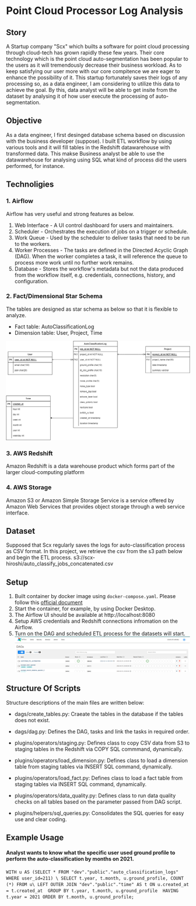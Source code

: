 # Point Cloud Processor Log Analysis

## Story
A Startup company "Scx" which builts a software for point cloud processing through cloud-tech has grown rapidly these few years. Their core technology which is the point cloud auto-segmentation has been popular to the users as it will tremendously decrease their business workload. As to keep satisfying our user more with our core compitence we are eager to enhance the possibility of it. This startup fortunately saves their logs of any processing so, as a data engineer, I am considering to utilize this data to achieve the goal. By this, data analyst will be able to get insite from the dataset by analysing it of how user execute the processing of auto-segmentation. 

## Objective
As a data engineer, I first desinged database schema based on discussion with the business developer (suppose). I built ETL workflow by using various tools and it will fill tables in the Redshift datawarehouse with transformed data. This makse Business analyst be able to use the datawarehouse for analysing using SQL what kind of process did the users performed, for instance.


## Technoligies

### 1. Airflow
Airflow has very useful and strong features as below.

1. Web Interface - A UI control dashboard for users and maintainers.
2. Scheduler - Orchestrates the execution of jobs on a trigger or schedule.
3. Work Queue - Used by the scheduler to deliver tasks that need to be run to the workers.
4. Worker Processes - The tasks are defined in the Directed Acyclic Graph (DAG). When the worker completes a task, it will reference the queue to process more work until no further work remains.
5. Database - Stores the workflow's metadata but not the data produced from the workflow itself, e.g. credentials, connections, history, and configuration.

### 2. Fact/Dimensional Star Schema
 The tables are designed as star schema as below so that it is flexible to analyze.

* Fact table: AutoClassificationLog
* Dimension table: User, Project, Time

![FactDimensionTable](./schema.png)

### 3. AWS Redshift
Amazon Redshift is a data warehouse product which forms part of the larger cloud-computing platform

### 4. AWS Storage
Amazon S3 or Amazon Simple Storage Service is a service offered by Amazon Web Services that provides object storage through a web service interface. 


## Dataset
Supposed that Scx regularly saves the logs for auto-classification process as CSV format. In this project, we retrieve the csv from the s3 path below and begin the ETL process. 
s3://scx-hiroshi/auto_classify_jobs_concatenated.csv

## Setup
1. Built container by docker image using `docker-compose.yaml`. Please follow this [official document](https://airflow.apache.org/docs/apache-airflow/stable/start/docker.html)
2. Start the container, for example, by using Docker Desktop.
3. The Airflow UI should be available at http://localhost:8080
4. Setup AWS credentials and Redshift connections infromation on the Airflow.
5. Turn on the DAG and scheduled ETL process for the datasets will start.
![airflowui](./airflowUI.png)

## Structure Of Scripts

Structure descriptions of the main files are written below:

- dags/create_tables.py: Craeate the tables in the database if the tables does not exist.

- dags/dag.py: Defines the DAG, tasks and link the tasks in required order.

- plugins/operators/staging.py: Defines class to copy CSV data from S3 to staging tables in the Redshift via COPY SQL commmand, dynamically.

- plugins/operators/load_dimension.py: Defines class to load a dimension table from staging tables via INSERT SQL command, dynamically.

- plugins/operators/load_fact.py: Defines class to load a fact table from staging tables via INSERT SQL command, dynamically.

- plugins/operators/data_quality.py: Defines class to run data quality checks on all tables based on the parameter passed from DAG script.

- plugins/helpers/sql_queries.py: Consolidates the SQL queries for easy use and clear coding.


## Example Usage

#### Analyst wants to know what the specific user used ground profile to perform the auto-classification by months on 2021.


`` WITH u AS (SELECT * FROM "dev"."public"."auto_classification_logs" WHERE user_id=211) \
SELECT t.year, t.month, u.ground_profile, COUNT (*)
FROM u\
LEFT OUTER JOIN "dev"."public"."time" AS t ON u.created_at = t.created_at 
GROUP BY t.year, t.month, u.ground_profile  HAVING t.year = 2021 ORDER BY t.month, u.ground_profile; ``

